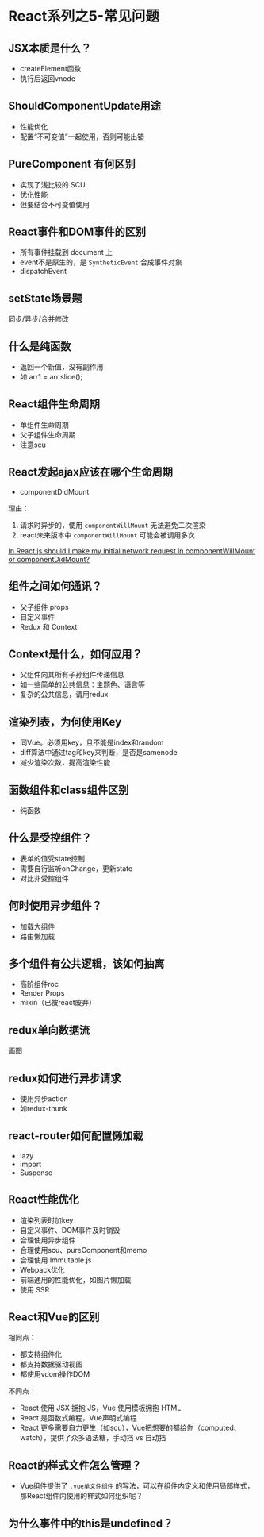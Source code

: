# React系列之5-常见问题
## JSX本质是什么？
- createElement函数
- 执行后返回vnode


## ShouldComponentUpdate用途
- 性能优化
- 配置“不可变值”一起使用，否则可能出错

## PureComponent 有何区别
- 实现了浅比较的 SCU
- 优化性能
- 但要结合不可变值使用

## React事件和DOM事件的区别
- 所有事件挂载到 document 上
- event不是原生的，是 `SyntheticEvent` 合成事件对象
- dispatchEvent
## setState场景题
同步/异步/合并修改

## 什么是纯函数
- 返回一个新值，没有副作用
- 如 arr1 = arr.slice();

## React组件生命周期
- 单组件生命周期
- 父子组件生命周期
- 注意scu

## React发起ajax应该在哪个生命周期
- componentDidMount

理由：
1. 请求时异步的，使用 `componentWillMount` 无法避免二次渲染
2. react未来版本中 `componentWillMount` 可能会被调用多次

[In React.js should I make my initial network request in componentWillMount or componentDidMount?](https://stackoverflow.com/questions/41612200/in-react-js-should-i-make-my-initial-network-request-in-componentwillmount-or-co/41612993)

## 组件之间如何通讯？
- 父子组件 props
- 自定义事件
- Redux 和 Context

## Context是什么，如何应用？
- 父组件向其所有子孙组件传递信息
- 如一些简单的公共信息：主题色、语言等
- 复杂的公共信息，请用redux


## 渲染列表，为何使用Key
- 同Vue。必须用key，且不能是index和random
- diff算法中通过tag和key来判断，是否是samenode
- 减少渲染次数，提高渲染性能

## 函数组件和class组件区别
- 纯函数

## 什么是受控组件？
- 表单的值受state控制
- 需要自行监听onChange，更新state
- 对比非受控组件

## 何时使用异步组件？
- 加载大组件
- 路由懒加载

## 多个组件有公共逻辑，该如何抽离
- 高阶组件roc
- Render Props
- mixin（已被react废弃）


## redux单向数据流
画图

## redux如何进行异步请求
- 使用异步action
- 如redux-thunk

## react-router如何配置懒加载
- lazy
- import
- Suspense


## React性能优化
- 渲染列表时加key
- 自定义事件、DOM事件及时销毁
- 合理使用异步组件
- 合理使用scu、pureComponent和memo
- 合理使用 Immutable.js
- Webpack优化
- 前端通用的性能优化，如图片懒加载
- 使用 SSR

## React和Vue的区别
相同点：
- 都支持组件化
- 都支持数据驱动视图
- 都使用vdom操作DOM

不同点：
- React 使用 JSX 拥抱 JS，Vue 使用模板拥抱 HTML
- React 是函数式编程，Vue声明式编程
- React 更多需要自力更生（如scu），Vue把想要的都给你（computed、watch），提供了众多语法糖，手动挡 vs 自动挡

## React的样式文件怎么管理？
- Vue组件提供了 `.vue单文件组件` 的写法，可以在组件内定义和使用局部样式，那React组件内使用的样式如何组织呢？

## 为什么事件中的this是undefined？
